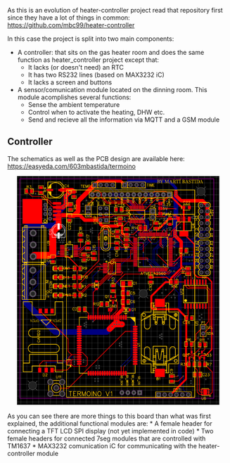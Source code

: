 As this is an evolution of heater-controller project read that repository first since they have a lot of things in common: https://github.com/mbc99/heater-controller

In this case the project is split into two main components:
* A controller: that sits on the gas heater room and does the same function as heater_controller project except that:
	* It lacks (or doesn't need) an RTC
	* It has two RS232 lines (based on MAX3232 iC)
	* It lacks a screen and buttons
* A sensor/comunication module located on the dinning room. This module acomplishes several functions:
	* Sense the ambient temperature
	* Control when to activate the heating, DHW etc.
	* Send and recieve all the information via MQTT and a GSM module




## Controller
The schematics as well as the PCB design are available here: https://easyeda.com/603mbastida/termoino

<p align="center">
  <img width="460" src="/images/image1.png">
</p>
As you can see there are more things to this board than what was first explained, the additional functional modules are:
* A female header for connecting a TFT LCD SPI display (not yet implemented in code)
* Two female headers for connected 7seg modules that are controlled with TM1637
* MAX3232 comunication iC for communicating with the heater-controller module